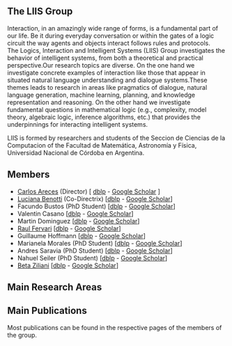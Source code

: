 ## The LIIS Group

Interaction, in an amazingly wide range of forms, is a fundamental part of our life.  Be it during everyday conversation or within the gates of a logic circuit the way agents and objects interact follows rules and protocols.  
The Logics, Interaction and Intelligent Systems (LIIS) Group investigates the behavior of intelligent systems, from both a theoretical and practical perspective.Our research topics are diverse.  On the one hand we investigate concrete examples of interaction like those that appear in situated natural language understanding and dialogue systems.These themes leads to research in areas like pragmatics of dialogue, natural language generation, machine learning, planning, and knowledge representation and reasoning. On the other hand we investigate fundamental questions in mathematical logic (e.g., complexity, model theory, algebraic logic, inference algorithms, etc.)  that provides the underpinnings for interacting intelligent systems.

LIIS is formed by researchers and students of the Seccion de Ciencias de la Computacion of the Facultad de Matemática, Astronomía y Física, Universidad Nacional de Córdoba en Argentina.

## Members ##

- [Carlos Areces](https://carlosareces.github.io/) (Director) 
\[ [dblp](https://dblp.uni-trier.de/pers/a/Areces:Carlos.html) - 
   [Google Scholar](https://scholar.google.com/citations?hl=en&view_op=list_works&gmla=AJsN-F6_iB7OAAMoF3Q_7de9gegZO3w0WcX-5b5wUWAU0i1DwETodQn0PMOCQZEkpQeTSZdGWSaF1P3-Dghrmzy90eoXP2YoWziYAb9DVrhzQzswuM6vKVs&user=Ku5jaRkAAAAJ) 
\]
- [Luciana Benotti](https://benotti.github.io/) (Co-Directrix) \[[dblp]() - [Google Scholar]()\]
- Facundo Bustos (PhD Student) \[[dblp]() - [Google Scholar]()\]
- Valentin Casano \[[dblp]() - [Google Scholar]()\]
- Martin Dominguez \[[dblp]() - [Google Scholar]()\]
- [Raul Fervari](https://sites.google.com/view/rfervari/home) \[[dblp]() - [Google Scholar]()\]
- Guillaume Hoffmann \[[dblp]() - [Google Scholar]()\]
- Marianela Morales (PhD Student) \[[dblp]() - [Google Scholar]()\]
- Andres Saravia (PhD Student) \[[dblp]() - [Google Scholar]()\]
- Nahuel Seiler (PhD Student) \[[dblp]() - [Google Scholar]()\]
- [Beta Ziliani](https://people.mpi-sws.org/~beta/) \[[dblp]() - [Google Scholar]()\]

## Main Research Areas ##

## Main Publications ##

Most publications can be found in the respective pages of the members of the group.   


